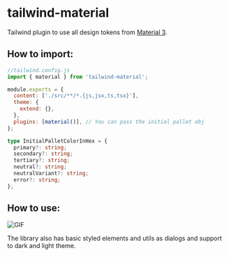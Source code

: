 # tailwind-material

Tailwind plugin to use all design tokens from [Material 3](https://m3.material.io/styles/color/roles).

## How to import:

```js
//tailwind.config.js
import { material } from 'tailwind-material';

module.exports = {
  content: ['./src/**/*.{js,jsx,ts,tsx}'],
  theme: {
    extend: {},
  },
  plugins: [material()], // You can pass the initial pallet obj
};
```

```ts
type InitialPalletColorInHex = {
  primary?: string;
  secondary?: string;
  tertiary?: string;
  neutral?: string;
  neutralVariant?: string;
  error?: string;
};
```

## How to use:

![GIF](https://pouch.jumpshare.com/preview/cFhBxHzd32l_8k03nsXRqJafc2y08eoCO3JSp7OWrRZeHw2BncPVdJWYrdaKzHidnjBfHdo_Zl1zFpdePUJOw1O5a4r-OC2jaPk5Z94mY3c)

The library also has basic styled elements and utils as dialogs and support to dark and light theme.
